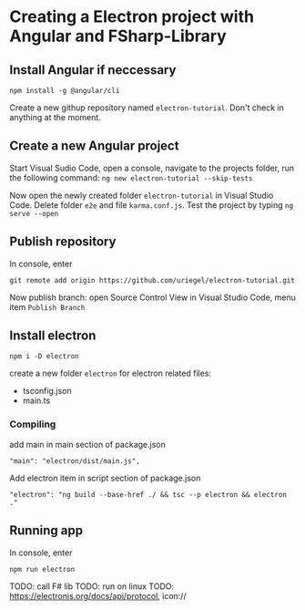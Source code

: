 # Creating a Electron project with Angular and FSharp-Library

## Install Angular if neccessary

```npm install -g @angular/cli```

 Create a new githup repository named ```electron-tutorial```. Don't check in anything at the moment.

## Create a new Angular project 

Start Visual Sudio Code, open a console, navigate to the projects folder, run the following command:
```ng new electron-tutorial --skip-tests```

Now open the newly created folder ```electron-tutorial``` in Visual Studio Code. Delete folder ```e2e``` and file ```karma.conf.js```. Test the project by typing ```ng serve --open```

## Publish repository

In console, enter 

```git remote add origin https://github.com/uriegel/electron-tutorial.git```

Now publish branch: open Source Control View in Visual Studio Code, menu item ```Publish Branch``` 

## Install electron

```npm i -D electron```

create a new folder ```electron``` for electron related files:
* tsconfig.json
* main.ts

### Compiling

add main in main section of package.json

```"main": "electron/dist/main.js",```

Add electron item in script section of package.json

```"electron": "ng build --base-href ./ && tsc --p electron && electron ."```

## Running app
In console, enter 

```npm run electron```

TODO: call F# lib
TODO: run on linux
TODO: https://electronjs.org/docs/api/protocol, icon://